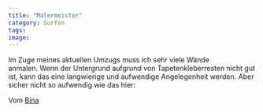 ```yaml
---
title: "Malermeister"
category: Surfen
tags: 
image: 
---
```


Im Zuge meines aktuellen Umzugs muss ich sehr viele Wände anmalen. Wenn der Untergrund aufgrund von Tapetenkleberresten nicht gut ist, kann das eine langwierige und aufwendige Angelegenheit werden. Aber sicher nicht so aufwendig wie das hier:  
  
Vom [Bina](http://www.myspace.com/baimbina)